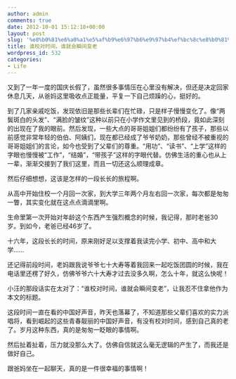 ```yaml
---
author: admin
comments: true
date: 2012-10-01 15:12:18+00:00
layout: post
slug: '%e8%b0%81%e6%a0%a1%e5%af%b9%e6%97%b6%e9%97%b4%ef%bc%8c%e8%b0%81%e5%b0%b1%e4%bc%9a%e7%9e%ac%e9%97%b4%e5%8f%98%e8%80%81'
title: 谁校对时间，谁就会瞬间变老
wordpress_id: 532
categories:
- Life
---
```


又到了一年一度的国庆长假了，虽然很多事情压在心里没有解决，但还是决定回家休息几天，从爸妈这里吸收点正能量，平复一下自己烦躁的心，挺好的。

到了几家亲戚吃饭，发现依旧是那些长辈们在忙碌，只是样子慢慢变化了。像“两鬓斑白的头发”、“满脸的皱纹”这种以前只在小学作文里见到的桥段，竟如此深刻的出现在了我的眼前。然后发现，一些大点的哥哥姐姐们都纷纷有了孩子，那些以前感觉非常年轻的伯伯、阿姨们，现在都已经成了爷爷奶奶，那些曾经不被重视的哥哥姐姐们的言论，如今也受到了父辈们的尊重。“用功”、“读书”、“上学”这样的字眼也慢慢被“工作”，“结婚”，“带孩子”这样的字眼代替。仿佛生活的重心也从上一辈，渐渐交接到了我们这里，而且一切还这么顺理成章。
<!-- more -->
然后仔细想想，这该是怎样的一段长长的旅程啊。

从高中开始住校一个月回一次家，到大学三年两个月左右回一次家，每次都是匆匆一瞥，其实变化就在这点点滴滴里啊。

生命里第一次开始对年龄这个东西产生强烈概念的时候，我记得，那时老爸30岁。到如今，老爸已经46岁了。

十六年，这段长长的时间，原来刚好足以支撑着我读完小学、初中、高中和大学……

还记得前段时间，老妈跟我说爷爷七十大寿等着我回来一起吃饭团圆的时候，我在电话里还楞了好久，仿佛爷爷六十大寿才过去没多久啊，怎么十年，就这么快呢！

小汪的那段话实在太对了：“谁校对时间，谁就会瞬间变老”，让我忍不住拿他作为本文的标题。

这段时间一直在看的中国好声音，昨天也落幕了，不知道那些父辈们喜欢的实力派唱将，看到崛起的这些青春靓丽的中国好声音，有没有校对时间，感到自己真的老了。岁月这种东西，真的是匆匆一眨眼的事情啊。

然后扯着扯着，压力就没那么大了。仿佛自信就这么毫无逻辑的产生了，而我还是做好自己。

跟爸妈坐在一起聊天，真的是一件很幸福的事情啊！
